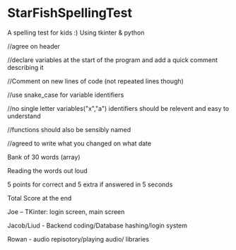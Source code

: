 # StarFishSpellingTest
A spelling test for kids :)
Using tkinter & python 

 


//agree on header 

//declare variables at the start of the program and add a quick comment describing it

//Comment on new lines of code (not repeated lines though)

//use snake_case for variable identifiers

//no single letter variables("x","a") identifiers should be relevent and easy to understand

//functions should also be sensibly named

//agreed to write what you changed on what date 


 

Bank of 30 words (array) 

Reading the words out loud 

5 points for correct and 5 extra if answered in 5 seconds 

Total Score at the end 

 

Joe – TKinter: login screen,  main screen

Jacob/Liud - Backend coding/Database hashing/login system

Rowan - audio repisotory/playing audio/ libraries
